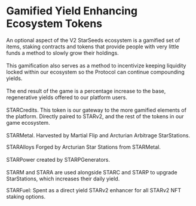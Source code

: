 # Gamified Yield Enhancing Ecosystem Tokens

An optional aspect of the V2 StarSeeds ecosystem is a gamified set of items, staking contracts and tokens that provide people with very little funds a method to slowly grow their holdings. \
\
This gamification also serves as a method to incentivize keeping liquidity locked within our ecosystem so the Protocol can continue compounding yields. \
\
The end result of the game is a percentage increase to the base, regenerative yields offered to our platform users. \
\
STARCredits. This token is our gateway to the more gamified elements of the platform. Directly paired to STARv2, and the rest of the tokens in our game ecosystem.\
\
STARMetal. Harvested by Martial Flip and Arcturian Arbitrage StarStations.&#x20;

STARAlloys Forged by Arcturian Star Stations from STARMetal.\
\
STARPower created by STARPGenerators.\
\
STARM and STARA are used alongside STARC and STARP to upgrade StarStations, which increases their daily yield.&#x20;

STARFuel: Spent as a direct yield STARv2 enhancer for all STARv2 NFT staking options.&#x20;
